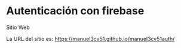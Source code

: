 # Autenticación con firebase 
Sitio Web

La URL del sitio es: https://manuel3cv51.github.io/manuel3cv51auth/
